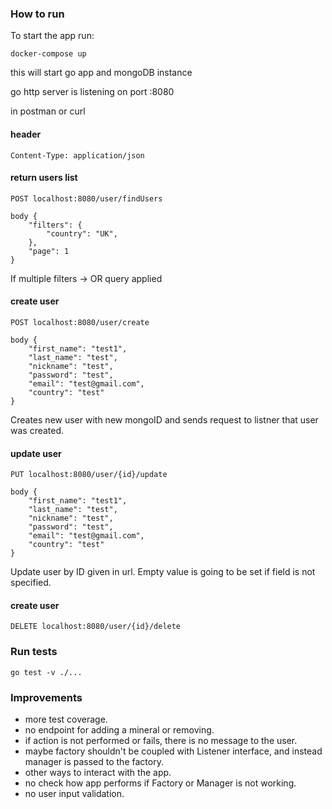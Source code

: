 ### How to run
To start the app run:
```
docker-compose up
```
this will start go app and mongoDB instance

go http server is listening on port :8080

in postman or curl 

#### header
`Content-Type: application/json`

#### return users list
```
POST localhost:8080/user/findUsers

body {
    "filters": {
        "country": "UK",
    },
    "page": 1
}

```
If multiple filters -> OR query applied 

#### create user
```
POST localhost:8080/user/create

body {
    "first_name": "test1",
    "last_name": "test",
    "nickname": "test",
    "password": "test",
    "email": "test@gmail.com",
    "country": "test"
}
```
Creates new user with new mongoID and sends request to listner that user was created.

#### update user
```
PUT localhost:8080/user/{id}/update

body {
    "first_name": "test1",
    "last_name": "test",
    "nickname": "test",
    "password": "test",
    "email": "test@gmail.com",
    "country": "test"
}
```
Update user by ID given in url. Empty value is going to be set if field is not specified.

#### create user
```DELETE localhost:8080/user/{id}/delete```

### Run tests
`go test -v ./...`

### Improvements

* more test coverage.
* no endpoint for adding a mineral or removing.
* if action is not performed or fails, there is no message to the user.
* maybe factory shouldn't be coupled with Listener interface, and instead manager is passed to the factory.
* other ways to interact with the app.
* no check how app performs if Factory or Manager is not working.
* no user input validation.